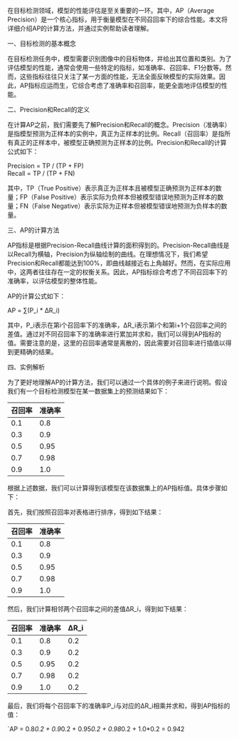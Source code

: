在目标检测领域，模型的性能评估是至关重要的一环。其中，AP（Average Precision）是一个核心指标，用于衡量模型在不同召回率下的综合性能。本文将详细介绍AP的计算方法，并通过实例帮助读者理解。

一、目标检测的基本概念

在目标检测任务中，模型需要识别图像中的目标物体，并给出其位置和类别。为了评估模型的性能，通常会使用一些特定的指标，如准确率、召回率、F1分数等。然而，这些指标往往只关注了某一方面的性能，无法全面反映模型的实际效果。因此，AP指标应运而生，它综合考虑了准确率和召回率，能更全面地评估模型的性能。

二、Precision和Recall的定义

在计算AP之前，我们需要先了解Precision和Recall的概念。Precision（准确率）是指模型预测为正样本的实例中，真正为正样本的比例。Recall（召回率）是指所有真正的正样本中，被模型正确预测为正样本的比例。Precision和Recall的计算公式如下：

Precision = TP / (TP + FP)  
Recall = TP / (TP + FN)

其中，TP（True Positive）表示真正为正样本且被模型正确预测为正样本的数量；FP（False Positive）表示实际为负样本但被模型错误地预测为正样本的数量；FN（False Negative）表示实际为正样本但被模型错误地预测为负样本的数量。

三、AP的计算方法

AP指标是根据Precision-Recall曲线计算的面积得到的。Precision-Recall曲线是以Recall为横轴，Precision为纵轴绘制的曲线。在理想情况下，我们希望Precision和Recall都能达到100%，即曲线越接近右上角越好。然而，在实际应用中，这两者往往存在一定的权衡关系。因此，AP指标综合考虑了不同召回率下的准确率，以评估模型的整体性能。

AP的计算公式如下：

AP = ∑(P_i * ΔR_i)

其中，P_i表示在第i个召回率下的准确率，ΔR_i表示第i个和第i+1个召回率之间的差值。通过对不同召回率下的准确率进行累加并求和，我们可以得到AP指标的值。需要注意的是，这里的召回率通常是离散的，因此需要对召回率进行插值以得到更精确的结果。

四、实例解析

为了更好地理解AP的计算方法，我们可以通过一个具体的例子来进行说明。假设我们有一个目标检测模型在某一数据集上的预测结果如下：

|召回率|准确率|
|---|---|
|0.1|0.8|
|0.3|0.9|
|0.5|0.95|
|0.7|0.98|
|0.9|1.0|

根据上述数据，我们可以计算得到该模型在该数据集上的AP指标值。具体步骤如下：

首先，我们按照召回率对表格进行排序，得到如下结果：

| 召回率 | 准确率  |
| --- | ---- |
| 0.1 | 0.8  |
| 0.3 | 0.9  |
| 0.5 | 0.95 |
| 0.7 | 0.98 |
| 0.9 | 1.0  |

然后，我们计算相邻两个召回率之间的差值ΔR_i，得到如下结果：

|召回率|准确率|ΔR_i|
|---|---|---|
|0.1|0.8|0.2|
|0.3|0.9|0.2|
|0.5|0.95|0.2|
|0.7|0.98|0.2|
|0.9|1.0|0.2|

最后，我们将每个召回率下的准确率P_i与对应的ΔR_i相乘并求和，得到AP指标的值：

`AP = 0.8*0.2 + 0.9*0.2 + 0.95*0.2 + 0.98*0.2 + 1.0*0.2 = 0.942